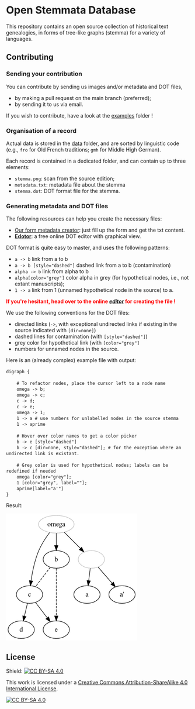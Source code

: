 # Open Stemmata Database

This repository contains an open source collection of historical text genealogies, in forms of tree-like graphs (stemma) for a variety of languages.

## Contributing

### Sending your contribution

You can contribute by sending us images and/or metadata and DOT files,

- by making a pull request on the main branch (preferred);
- by sending it to us via email.

If you wish to contribute, have a look at the [examples](./tree/master/examples) folder !

<!-- 
It contains several cases:

- a minimal record:
- a simple case
- an intermediary case: [./tree/dev/examples/Segre_1971_Roland]
- a full case with …
-->

### Organisation of a record

Actual data is stored in the [data](./tree/master/data) folder, and are sorted by linguistic code (e.g., `fro` for Old French traditions; `gmh` for Middle High German).

Each record is contained in a dedicated folder, and can contain up to three elements:

- `stemma.png`: scan from the source edition;
- `metadata.txt`: metadata file about the stemma
- `stemma.dot`: DOT format file for the stemma.

### Generating metadata and DOT files

The following resources can help you create the necessary files:

- [Our form metadata creator](https://htr-united.github.io/document-your-repo.html): just fill up the form and get the txt content. 
- [**Edotor**](https://edotor.net/?engine=dot?engine=dot#%23%20Place%20the%20cursor%20inside%20%22graph%22%20to%20get%20some%20refactoring%20options%0A%0Adigraph%20%7B%0A%0A%20%20%20%20%23%20To%20refactor%20nodes%2C%20place%20the%20cursor%20left%20to%20a%20node%20name%0A%20%20%20%20omega%20-%3E%20b%3B%0A%20%20%20%20omega%20-%3E%20c%3B%0A%20%20%20%20c%20-%3E%20d%3B%0A%20%20%20%20c%20-%3E%20e%3B%0A%20%20%20%20omega%20-%3E%201%3B%20%0A%20%20%20%201%20-%3E%20a%20%23%20use%20numbers%20for%20unlabelled%20nodes%20in%20the%20source%20stemma%0A%20%20%20%201%20-%3E%20aprime%0A%0A%20%20%20%20%23%20Hover%20over%20color%20names%20to%20get%20a%20color%20picker%0A%20%20%20%20b%20-%3E%20e%20%5Bstyle%3D%22dashed%22%5D%0A%20%20%20%20b%20-%3E%20c%20%5Bdir%3Dnone%2C%20style%3D%22dashed%22%5D%3B%20%23%20for%20the%20exception%20where%20an%20undirected%20link%20is%20existant.%0A%0A%20%20%20%20%23%20Grey%20color%20is%20used%20for%20hypothetical%20nodes%3B%20labels%20can%20be%20redefined%20if%20needed%0A%20%20%20%20omega%20%5Bcolor%3D%22grey%22%5D%3B%0A%20%20%20%201%20%5Bcolor%3D%22grey%22%2C%20label%3D%22%22%5D%3B%20%0A%20%20%20%20aprime%5Blabel%3D%22a'%22%5D%0A%0A%7D%0A): a free online DOT editor with graphical view.

DOT format is quite easy to master, and uses the following patterns:

- `a -> b` link from a to b
- `a -> b [style="dashed"]` dashed link from a to b (contamination)
- `alpha -> b` link from alpha to b
- `alpha[color="grey"]` color alpha in grey (for hypothetical nodes, i.e., not extant manuscripts);
- `1 -> a` link from 1 (unnamed hypothetical node in the source) to a.

**<span style="color:red">If you're hesitant, head over to the online [*editor*](https://edotor.net/?engine=dot?engine=dot#%23%20Place%20the%20cursor%20inside%20%22graph%22%20to%20get%20some%20refactoring%20options%0A%0Adigraph%20%7B%0A%0A%20%20%20%20%23%20To%20refactor%20nodes%2C%20place%20the%20cursor%20left%20to%20a%20node%20name%0A%20%20%20%20omega%20-%3E%20b%3B%0A%20%20%20%20omega%20-%3E%20c%3B%0A%20%20%20%20c%20-%3E%20d%3B%0A%20%20%20%20c%20-%3E%20e%3B%0A%20%20%20%20omega%20-%3E%201%3B%20%0A%20%20%20%201%20-%3E%20a%20%23%20use%20numbers%20for%20unlabelled%20nodes%20in%20the%20source%20stemma%0A%20%20%20%201%20-%3E%20aprime%0A%0A%20%20%20%20%23%20Hover%20over%20color%20names%20to%20get%20a%20color%20picker%0A%20%20%20%20b%20-%3E%20e%20%5Bstyle%3D%22dashed%22%5D%0A%20%20%20%20b%20-%3E%20c%20%5Bdir%3Dnone%2C%20style%3D%22dashed%22%5D%3B%20%23%20for%20the%20exception%20where%20an%20undirected%20link%20is%20existant.%0A%0A%20%20%20%20%23%20Grey%20color%20is%20used%20for%20hypothetical%20nodes%3B%20labels%20can%20be%20redefined%20if%20needed%0A%20%20%20%20omega%20%5Bcolor%3D%22grey%22%5D%3B%0A%20%20%20%201%20%5Bcolor%3D%22grey%22%2C%20label%3D%22%22%5D%3B%20%0A%20%20%20%20aprime%5Blabel%3D%22a'%22%5D%0A%0A%7D%0A) for creating the file !</span>**


We use the following conventions for the DOT files: 

- directed links (`->`, with exceptional undirected links if existing in the source
indicated with `[dir=none]`)
- dashed lines for contamination (with `[style="dashed"]`)
- grey color for hypothetical link (with `[color="grey"]`
- numbers for unnamed nodes in the source.

Here is an (already complex) example file with output:

```mscgen
digraph {

    # To refactor nodes, place the cursor left to a node name
    omega -> b;
    omega -> c;
    c -> d;
    c -> e;
    omega -> 1; 
    1 -> a # use numbers for unlabelled nodes in the source stemma
    1 -> aprime

    # Hover over color names to get a color picker
    b -> e [style="dashed"]
    b -> c [dir=none, style="dashed"]; # for the exception where an undirected link is existant.

    # Grey color is used for hypothetical nodes; labels can be redefined if needed
    omega [color="grey"];
    1 [color="grey", label=""]; 
    aprime[label="a'"]
}

```

Result:

![](example_graph.png)


## License

Shield: [![CC BY-SA 4.0][cc-by-sa-shield]][cc-by-sa]

This work is licensed under a
[Creative Commons Attribution-ShareAlike 4.0 International License][cc-by-sa].

[![CC BY-SA 4.0][cc-by-sa-image]][cc-by-sa]

[cc-by-sa]: http://creativecommons.org/licenses/by-sa/4.0/
[cc-by-sa-image]: https://licensebuttons.net/l/by-sa/4.0/88x31.png
[cc-by-sa-shield]: https://img.shields.io/badge/License-CC%20BY--SA%204.0-lightgrey.svg
